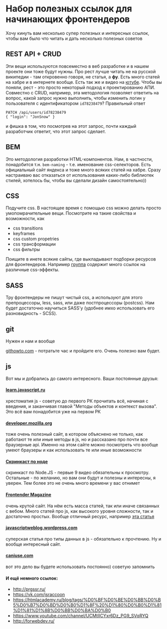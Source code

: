 Набор полезных ссылок для начинающих фронтендеров
======

Хочу кинуть вам несколько супер полезных и интересных ссылок, чтобы вам было что читать и дать несколько полезных советов

## REST API + CRUD
Эти вещи используются повсеместно в веб разработке и в нашем проекте они тоже будут нужны.
Про рест лучше читать не на русской википедии - там откровенно говоря, не статья, а __фу__. Есть много статей на хабре и в интернете вообще. Есть так же и видео на [ютубе](https://www.youtube.com/watch?v=6OdJ4GGyRxc). Чтобы вы поняли, рест - это просто некоторый подход к проектированию АПИ. Совместно с CRUD, например, эта методология позволяет ответить на вопрос, какой запрос нужно выполнить, чтобы изменить логин у пользователя с идентификатором `id78238479`? Правильный ответ
```
PATCH /api/users/id78238479
{ "login": "JonSnow" }
```
и фишка в том, что посмотрев на этот запрос, почти каждый разработчик ответит, что этот запрос сделает.

## BEM
Это методология разработки HTML-компонентов. Нам, в частности, понадобится т.н. `bem-naming` - т.е. именование css-селекторов. Есть официальный сайт яндекса и тоже много всяких статей на хабре. Сразу настраиваю вас отказаться от использования каких-либо библиотек стилей, хотелось бы, чтобы вы сделали дизайн самостоятельно))

## CSS
Подучите css. В настоящее время с помощью css можно делать просто умопомрачительные вещи. Посмотрите на такие свойства и возможности, как
- css transitions
- keyframes
- css custom propetries
- css трансформации
- css фильтры

Поищите в инете всякие сайты, где выкладывают подборки ресурсов для фронтендеров. Например [группа](https://vk.com/webtackles) содержит много ссылок на различные css-эффекты.

## SASS
Тру фронтендеры не пишут чистый css, а используют для этого препроцессоры, less, sass, или даже постпроцессоры (postcss). Нам будет достаточно научиться SASS'у (удобнее имхо использовать его разновидность - SCSS).

## git
Нужен и нам и вообще

[githowto.com](https://githowto.com/ru) - потратьте час и пройдите его. Очень полезно вам будет.

## js
Вот мы и добрались до самого интересного. Ваши постоянные друзья:
#### [learn.javascript.ru](https://learn.javascript.ru/)
хрестоматия js - советую до первого РК прочитать всё, начиная с введения, и заканчивая главой "Методы объектов и контекст вызова". Это всё вам понадобится уже на первом РК

#### [developer.mozilla.org](https://developer.mozilla.org/ru/docs/Web/JavaScript)
тоже очень полезный сайт, в котором объяснено не только, как работают те или иные методы в js, но и рассказано про почти все браузерные api. Именно на этом сайте можно посмотреть что вообще умеют браузеры и как использовать те или иные возможности

#### [Скринкаст по ноде](https://learn.javascript.ru/screencast/nodejs)
скринкаст по Node.JS - первые 9 видео обязательны к просмотру. Остальные - по желанию, но вам они будут и полезны и интересны, я уверен. Тем более это не очень много времени у вас отнимет

#### [Frontender Magazine](http://frontender.info/)
очень крутой сайт. На нём есть масса статей, так или иначе связанных с вебом. Много статей про js, как высокого уровня сложности, так и достаточно простых. Вообще отличный ресурс, например [эта статья](http://frontender.info/basic-css-selectors-explained-with-cats/)

#### [javascriptweblog.wordpress.com](https://javascriptweblog.wordpress.com/2011/02/07/truth-equality-and-javascript/#more-2108)
суперская статья про типы данных в js - обязательно к прочтению. Ну и вообще интересный сайт.

#### [caniuse.com](http://caniuse.com/)
вот это дело вы будете использовать постоянно) советую запомнить

#### И ещё немного ссылок:
* http://prgssr.ru/
* https://vk.com/jsraccoon
* https://htmlacademy.ru/blog/tags/%D0%BF%D0%BE%D0%BB%D0%B5%D0%B7%D0%BD%D0%B0%D1%8F%20%D1%80%D0%B0%D1%81%D1%81%D1%8B%D0%BB%D0%BA%D0%B0
* https://www.youtube.com/channel/UCMtlICYxr6Dz_PG9_SVqRYQ
* http://forwebdev.ru/


